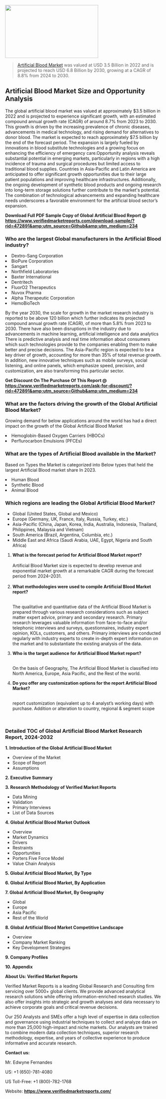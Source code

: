 <img src="https://ffe5etoiles.com/wp-content/uploads/2024/12/MST1-300x171.png" alt="" width="300" height="171" class="alignnone size-medium wp-image-20088" /><blockquote><p><p><a href="https://www.verifiedmarketreports.com/download-sample/?rid=472891&utm_source=Github&utm_medium=234" target="_blank">Artificial Blood Market</a> was valued at USD 3.5 Billion in 2022 and is projected to reach USD 6.8 Billion by 2030, growing at a CAGR of 8.8% from 2024 to 2030.</p></blockquote><p><h2>Artificial Blood Market Size and Opportunity Analysis</h2>The global artificial blood market was valued at approximately $3.5 billion in 2022 and is projected to experience significant growth, with an estimated compound annual growth rate (CAGR) of around 8.7% from 2023 to 2030. This growth is driven by the increasing prevalence of chronic diseases, advancements in medical technology, and rising demand for alternatives to donor blood. The market is expected to reach approximately $7.5 billion by the end of the forecast period. The expansion is largely fueled by innovations in blood substitute technologies and a growing focus on enhancing the efficiency of emergency care.Opportunity analysis reveals substantial potential in emerging markets, particularly in regions with a high incidence of trauma and surgical procedures but limited access to traditional blood supplies. Countries in Asia-Pacific and Latin America are anticipated to offer significant growth opportunities due to their large patient populations and improving healthcare infrastructures. Additionally, the ongoing development of synthetic blood products and ongoing research into long-term storage solutions further contribute to the market's potential. The combination of technological advancements and expanding healthcare needs underscores a favorable environment for the artificial blood sector’s expansion.</p><p class=""><strong>Download Full PDF Sample Copy of Global Artificial Blood Report @ <a href="https://www.verifiedmarketreports.com/download-sample/?rid=472891&amp;utm_source=Github&amp;utm_medium=234" target="_blank">https://www.verifiedmarketreports.com/download-sample/?rid=472891&amp;utm_source=Github&amp;utm_medium=234</a></strong></p><h3 id="" class="">Who are the largest Global manufacturers in the Artificial Blood industry?</h3><p><li>Dextro-Sang Corporation</li><li> BioPure Corporation</li><li> Sangart</li><li> Northfield Laboratories</li><li> Baxter International</li><li> Dentritech</li><li> FluorO2 Therapeutics</li><li> Nuvox Pharma</li><li> Alpha Therapeutic Corporation</li><li> HemoBioTech</li></p><div class=""><div class="" dir="" data-message-author-role="" data-message-id="" data-message-model-slug=""><div class=""><div class=""><div class=""><div class="" dir="" data-message-author-role="" data-message-id="" data-message-model-slug=""><div class=""><div class=""><p>By the year 2030, the scale for growth in the market research industry is reported to be above 120 billion which further indicates its projected compound annual growth rate (CAGR), of more than 5.8% from 2023 to 2030. There have also been disruptions in the industry due to advancements in machine learning, artificial intelligence and data analytics There is predictive analysis and real time information about consumers which such technologies provide to the companies enabling them to make better and precise decisions. The Asia-Pacific region is expected to be a key driver of growth, accounting for more than 35% of total revenue growth. In addition, new innovative techniques such as mobile surveys, social listening, and online panels, which emphasize speed, precision, and customization, are also transforming this particular sector.</p><p><strong>Get Discount On The Purchase Of This Report @&nbsp; <a href="https://www.verifiedmarketreports.com/ask-for-discount/?rid=472891&amp;utm_source=Github&amp;utm_medium=234" target="_blank">https://www.verifiedmarketreports.com/ask-for-discount/?rid=472891&amp;utm_source=Github&amp;utm_medium=234</a></strong></p></div></div></div></div></div></div></div></div><h3 id="" class="">What are the factors driving the growth of the Global Artificial Blood Market?</h3><p id="" class="">Growing demand for below applications around the world has had a direct impact on the growth of the Global Artificial Blood Market</p><p id="" class=""><li>Hemoglobin-Based Oxygen Carriers (HBOCs)</li><li> Perflurocarbon Emulsions (PFCEs)</li></p><h3 id="" class="">What are the types of Artificial Blood available in the Market?</h3><p id="" class="">Based on Types the Market is categorized into Below types that held the largest Artificial Blood market share In 2023.</p><p id="" class=""><li>Human Blood</li><li> Synthetic Blood</li><li> Animal Blood</li></p><h3 id="" class="">Which regions are leading the Global Artificial Blood Market?</h3><ul><li>Global (United States, Global and Mexico)</li><li>Europe (Germany, UK, France, Italy, Russia, Turkey, etc.)</li><li>Asia-Pacific (China, Japan, Korea, India, Australia, Indonesia, Thailand, Philippines, Malaysia and Vietnam)</li><li>South America (Brazil, Argentina, Columbia, etc.)</li><li>Middle East and Africa (Saudi Arabia, UAE, Egypt, Nigeria and South Africa)</li></ul><p><ol><li><strong>What is the forecast period for Artificial Blood Market report?<br /></strong><br /><span data-sheets-root="1" data-sheets-value="{&quot;1&quot;:2,&quot;2&quot;:&quot;XXXX size is expected to develop revenue and exponential market growth at a remarkable CAGR during the forecast period from 2024&ndash;2030.&quot;}" data-sheets-userformat="{&quot;2&quot;:12674,&quot;4&quot;:{&quot;1&quot;:2,&quot;2&quot;:16776960},&quot;10&quot;:2,&quot;11&quot;:0,&quot;15&quot;:&quot;Arial&quot;,&quot;16&quot;:12}">Artificial Blood Market size is expected to develop revenue and exponential market growth at a remarkable CAGR during the forecast period from 2024&ndash;2031.</span><br /><br /></li><li><strong>What methodologies were used to compile Artificial Blood Market report?<br /><br /></strong><p>The qualitative and quantitative data of the&nbsp;Artificial Blood Market is prepared through various research considerations such as subject matter expert advice, primary and secondary research. Primary research leverages valuable information from face-to-face and/or telephonic interviews and surveys, questionnaires, industry expert opinion, KOLs, customers, and others. Primary interviews are conducted regularly with industry experts to create in-depth expert information on the market and to substantiate the existing analysis of the data.&nbsp;</p></li><li><strong>Who is the target audience for Artificial Blood Market report?<br /><br /></strong><p>On the basis of Geography, The&nbsp;Artificial Blood Market is classified into North America, Europe, Asia Pacific, and the Rest of the world.</p></li><li><strong>Do you offer any customization options for the report Artificial Blood Market?<br /><br /></strong><p>report customization (equivalent up to 4 analyst&rsquo;s working days) with purchase. Addition or alteration to country, regional &amp; segment scope</p><p>&nbsp;</p></li></ol></p><h3 id="" class="">Detailed TOC of Global Artificial Blood Market Research Report, 2024-2032</h3><p id="" class=""><strong>1. Introduction of the Global Artificial Blood Market</strong></p><ul><li>Overview of the Market</li><li>Scope of Report</li><li>Assumptions</li></ul><p id="" class=""><strong>2. Executive Summary</strong></p><p id="" class=""><strong>3. Research Methodology of&nbsp;Verified Market Reports</strong></p><ul><li>Data Mining</li><li>Validation</li><li>Primary Interviews</li><li>List of Data Sources</li></ul><p id="" class=""><strong>4. Global Artificial Blood Market Outlook</strong></p><ul><li>Overview</li><li>Market Dynamics</li><li>Drivers</li><li>Restraints</li><li>Opportunities</li><li>Porters Five Force Model</li><li>Value Chain Analysis</li></ul><p id="" class=""><strong>5. Global Artificial Blood Market, By&nbsp;Type</strong></p><p id="" class=""><strong>6. Global Artificial Blood Market, By Application</strong></p><p id="" class=""><strong>7. Global Artificial Blood Market, By Geography</strong></p><ul><li>Global</li><li>Europe</li><li>Asia Pacific</li><li>Rest of the World</li></ul><p id="" class=""><strong>8. Global Artificial Blood Market Competitive Landscape</strong></p><ul><li>Overview</li><li>Company Market Ranking</li><li>Key Development Strategies</li></ul><p id="" class=""><strong>9. Company Profiles</strong></p><p id="" class=""><strong>10. Appendix</strong></p><p id="" class=""><strong>About Us: Verified Market Reports</strong></p><p id="" class="">Verified Market Reports is a leading Global Research and Consulting firm servicing over 5000+ global clients. We provide advanced analytical research solutions while offering information-enriched research studies. We also offer insights into strategic and growth analyses and data necessary to achieve corporate goals and critical revenue decisions.</p><p id="" class="">Our 250 Analysts and SMEs offer a high level of expertise in data collection and governance using industrial techniques to collect and analyze data on more than 25,000 high-impact and niche markets. Our analysts are trained to combine modern data collection techniques, superior research methodology, expertise, and years of collective experience to produce informative and accurate research.</p><p id="" class=""><strong>Contact us:</strong></p><p id="" class="">Mr. Edwyne Fernandes</p><p id="" class="">US: +1 (650)-781-4080</p><p id="" class="">US Toll-Free: +1 (800)-782-1768</p><p id="" class="">Website: <a target="" data-test-app-aware-link=""><strong>https://www.verifiedmarketreports.com/</strong></a></p>
